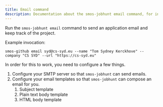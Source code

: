 ```yaml
---
title: Email command
description: Documentation about the smos-jobhunt email command, for initiating an application project by sending an email
---
```


Run the `smos-jobhunt email` command to send an application email and keep track of the project.

Example invocation:

```
smos-github email syd@cs-syd.eu --name "Tom Sydney Kerckhove" --company "CS SYD" --url "https://cs-syd.eu"
```

In order for this to work, you need to configure a few things.

1. Configure your SMTP server so that `smos-jobhunt` can send emails.
2. Configure your email templates so that `smos-jobhunt` can compose an email for you.
    1. Subject template
    2. Plain text body template
    3. HTML body template
